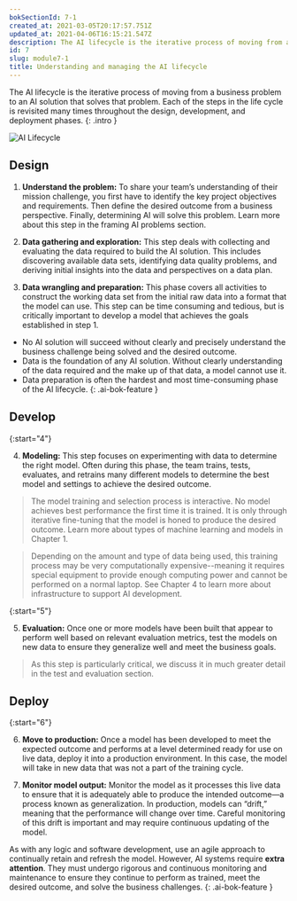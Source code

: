 ```yaml
---
bokSectionId: 7-1
created_at: 2021-03-05T20:17:57.751Z
updated_at: 2021-04-06T16:15:21.547Z
description: The AI lifecycle is the iterative process of moving from a business problem to an AI solution that solves that problem. Each of the steps in the life cycle is revisited many times throughout the design, development, and deployment phases.
id: 7
slug: module7-1
title: Understanding and managing the AI lifecycle
---
```

The AI lifecycle is the iterative process of moving from a business problem to an AI solution that solves that problem. Each of the steps in the life cycle is revisited many times throughout the design, development, and deployment phases.
{: .intro }


![AI Lifecycle](../images/ai-life-cycle.png)

## Design
1. **Understand the problem:** To share your team’s understanding of their mission challenge, you first have to identify the key project objectives and requirements. Then define the desired outcome from a business perspective. Finally, determining AI will solve this problem. Learn more about this step in the framing AI problems section.

2. **Data gathering and exploration:** This step deals with collecting and evaluating the data required to build the AI solution. This includes discovering available data sets, identifying data quality problems, and deriving initial insights into the data and perspectives on a data plan.

3. **Data wrangling and preparation:** This phase covers all activities to construct the working data set from the initial raw data into a format that the model can use. This step can be time consuming and tedious, but is critically important to develop a model that achieves the goals established in step 1. 

- No AI solution will succeed without clearly and precisely understand the business challenge being solved and the desired outcome. 
- Data is the foundation of any AI solution. Without clearly understanding of the data required and the make up of that data, a model cannot use it.
- Data preparation is often the hardest and most time-consuming phase of the AI lifecycle.
{: .ai-bok-feature }


## Develop

{:start="4"}

4. **Modeling:** This step focuses on experimenting with data to determine the right model. Often during this phase, the team trains, tests, evaluates, and retrains many different models to determine the best model and settings to achieve the desired outcome. 

> The model training and selection process is interactive. No model achieves best performance the first time it is trained. It is only through iterative fine-tuning that the model is honed to produce the desired outcome.  Learn more about types of machine learning and models in Chapter 1. 

> Depending on the amount and type of data being used, this training process may be very computationally expensive--meaning it requires special equipment to provide enough computing power and cannot be performed on a normal laptop. See Chapter 4 to learn more about infrastructure to support AI development.

{:start="5"}

5. **Evaluation:** Once one or more models have been built that appear to perform well based on relevant evaluation metrics, test the models on new data to ensure they generalize well and meet the business goals. 

> As this step is particularly critical, we discuss it in much greater detail in the test and evaluation section.

## Deploy

{:start="6"}

6. **Move to production:** Once a model has been developed to meet the expected outcome and performs at a level determined ready for use on live data, deploy it into a production environment. In this case, the model will take in new data that was not a part of the training cycle. 

7. **Monitor model output:** Monitor the model as it processes this live data to ensure that it is adequately able to produce the intended outcome—a process known as generalization. In production, models can “drift,” meaning that the performance will change over time. Careful monitoring of this drift is important and may require continuous updating of the model.

As with any logic and software development, use an agile approach to continually retain and refresh the model. However, AI systems require **extra attention**. They must undergo rigorous and continuous monitoring and maintenance to ensure they continue to perform as trained,  meet the desired outcome, and solve the business challenges.
{: .ai-bok-feature }






